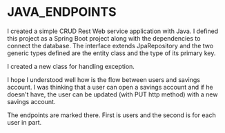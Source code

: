 # JAVA_ENDPOINTS

I created a simple CRUD Rest Web service application with Java. I defined this project as a Spring Boot project along with the dependencies to connect the database. The interface extends JpaRepository and the two generic types defined are the entity class and the type of its primary key. 

I created a new class for handling exception.

I hope I understood well how is the flow between users and savings account. I was thinking that a user can open a savings account and if he doesn't have, the user can be updated (with PUT http method) with a new savings account.

The endpoints are marked there. First is users and the second is for each user in part.
